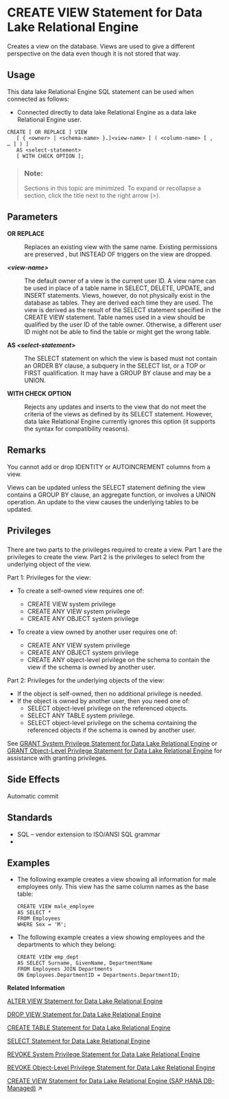<!-- loioa61a051684f210158cced2d83231bd8a -->

# CREATE VIEW Statement for Data Lake Relational Engine 

Creates a view on the database. Views are used to give a different perspective on the data even though it is not stored that way.



<a name="loioa61a051684f210158cced2d83231bd8a__section_azh_5fj_znb"/>

## Usage

This data lake Relational Engine SQL statement can be used when connected as follows:

-   Connected directly to data lake Relational Engine as a data lake Relational Engine user.



```
CREATE [ OR REPLACE ] VIEW
   [ { <owner> | <schema-name> }.]<view-name> [ ( <column-name> [ , … ] ) ]
   AS <select-statement>
   [ WITH CHECK OPTION ];
```



> ### Note:  
> Sections in this topic are minimized. To expand or recollapse a section, click the title next to the right arrow \(*\>*\).



<a name="loioa61a051684f210158cced2d83231bd8a__create_view_parameters1"/>

## Parameters


<dl>
<dt><b>

OR REPLACE

</b></dt>
<dd>

Replaces an existing view with the same name. Existing permissions are preserved , but INSTEAD OF triggers on the view are dropped.



</dd><dt><b>

*<view-name\>*

</b></dt>
<dd>

The default owner of a view is the current user ID. A view name can be used in place of a table name in SELECT, DELETE, UPDATE, and INSERT statements. Views, however, do not physically exist in the database as tables. They are derived each time they are used. The view is derived as the result of the SELECT statement specified in the CREATE VIEW statement. Table names used in a view should be qualified by the user ID of the table owner. Otherwise, a different user ID might not be able to find the table or might get the wrong table.



</dd><dt><b>

AS *<select-statement\>*

</b></dt>
<dd>

The SELECT statement on which the view is based must not contain an ORDER BY clause, a subquery in the SELECT list, or a TOP or FIRST qualification. It may have a GROUP BY clause and may be a UNION.



</dd><dt><b>

WITH CHECK OPTION

</b></dt>
<dd>

Rejects any updates and inserts to the view that do not meet the criteria of the views as defined by its SELECT statement. However, data lake Relational Engine currently ignores this option \(it supports the syntax for compatibility reasons\).



</dd>
</dl>



<a name="loioa61a051684f210158cced2d83231bd8a__create_view_remarks1"/>

## Remarks

You cannot add or drop IDENTITY or AUTOINCREMENT columns from a view.

Views can be updated unless the SELECT statement defining the view contains a GROUP BY clause, an aggregate function, or involves a UNION operation. An update to the view causes the underlying tables to be updated.



<a name="loioa61a051684f210158cced2d83231bd8a__create_view_privileges1"/>

## Privileges



### 

There are two parts to the privileges required to create a view. Part 1 are the privileges to create the view. Part 2 is the privileges to select from the underlying object of the view.

Part 1: Privileges for the view:

-   To create a self-owned view requires one of:
    -   CREATE VIEW system privilege
    -   CREATE ANY VIEW system privilege
    -   CREATE ANY OBJECT system privilege

-   To create a view owned by another user requires one of:
    -   CREATE ANY VIEW system privilege
    -   CREATE ANY OBJECT system privilege
    -   CREATE ANY object-level privilege on the schema to contain the view if the schema is owned by another user.


Part 2: Privileges for the underlying objects of the view:

-   If the object is self-owned, then no additional privilege is needed.
-   If the object is owned by another user, then you need one of:
    -   SELECT object-level privilege on the referenced objects.
    -   SELECT ANY TABLE system privilege.
    -   SELECT object-level privilege on the schema containing the referenced objects if the schema is owned by another user.


See [GRANT System Privilege Statement for Data Lake Relational Engine](grant-system-privilege-statement-for-data-lake-relational-engine-a3dfcb0.md) or [GRANT Object-Level Privilege Statement for Data Lake Relational Engine](grant-object-level-privilege-statement-for-data-lake-relational-engine-a3e154f.md) for assistance with granting privileges.



<a name="loioa61a051684f210158cced2d83231bd8a__create_view_side_effects1"/>

## Side Effects

Automatic commit



<a name="loioa61a051684f210158cced2d83231bd8a__create_view_standards1"/>

## Standards

-   SQL – vendor extension to ISO/ANSI SQL grammar
-   



<a name="loioa61a051684f210158cced2d83231bd8a__create_view_examples1"/>

## Examples

-   The following example creates a view showing all information for male employees only. This view has the same column names as the base table:

    ```
    CREATE VIEW male_employee
    AS SELECT *
    FROM Employees
    WHERE Sex = 'M';
    ```

-   The following example creates a view showing employees and the departments to which they belong:

    ```
    CREATE VIEW emp_dept
    AS SELECT Surname, GivenName, DepartmentName
    FROM Employees JOIN Departments
    ON Employees.DepartmentID = Departments.DepartmentID;
    ```


**Related Information**  


[ALTER VIEW Statement for Data Lake Relational Engine](alter-view-statement-for-data-lake-relational-engine-a613cd2.md "Replaces a view definition with a modified version.")

[DROP VIEW Statement for Data Lake Relational Engine](drop-view-statement-for-data-lake-relational-engine-10a78b1.md "Removes a view from the database.")

[CREATE TABLE Statement for Data Lake Relational Engine](create-table-statement-for-data-lake-relational-engine-a619764.md "Creates a new table in the database or on a remote server.")

[SELECT Statement for Data Lake Relational Engine](select-statement-for-data-lake-relational-engine-a624e72.md "Retrieves information from the database.")

[REVOKE System Privilege Statement for Data Lake Relational Engine](revoke-system-privilege-statement-for-data-lake-relational-engine-a3eadda.md "Removes specific system privileges from specific users and the right to administer the privilege.")

[REVOKE Object-Level Privilege Statement for Data Lake Relational Engine](revoke-object-level-privilege-statement-for-data-lake-relational-engine-a3e7af2.md "Removes object-level privileges that were given using the GRANT statement.")

[CREATE VIEW Statement for Data Lake Relational Engine (SAP HANA DB-Managed)](https://help.sap.com/viewer/a898e08b84f21015969fa437e89860c8/2023_4_QRC/en-US/4d411288dcae4da3a64d44865a0574e9.html "Creates a view on the database. Views are used to give a different perspective on the data even though it is not stored that way.") :arrow_upper_right:

